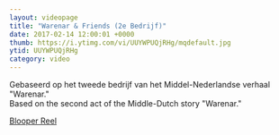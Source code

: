 ```yaml
---
layout: videopage
title: "Warenar & Friends (2e Bedrijf)"
date: 2017-02-14 12:00:01 +0000
thumb: https://i.ytimg.com/vi/UUYWPUQjRHg/mqdefault.jpg
ytid: UUYWPUQjRHg
category: video
---
```


Gebaseerd op het tweede bedrijf van het Middel-Nederlandse verhaal "Warenar."  
Based on the second act of the Middle-Dutch story "Warenar."

[Blooper Reel](https://www.youtube.com/watch?v=bvbrI7sTwDQ)